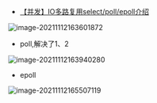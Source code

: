 - [【并发】IO多路复用select/poll/epoll介绍](https://www.bilibili.com/video/BV1qJ411w7du)

![image-20211112163601872](https://i.loli.net/2021/11/12/jEtzNfIUhSx32w7.png)



- poll,解决了1、2 

![image-20211112163940280](https://i.loli.net/2021/11/12/4AfaorBDRjXKwtT.png)

- epoll

![image-20211112165507119](https://i.loli.net/2021/11/12/SFfvT3tjg2wQnbs.png)

